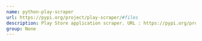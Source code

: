 ```yaml
---
name: python-play-scraper
url: https://pypi.org/project/play-scraper/#files
description: Play Store application scraper. URL : https://pypi.org/project/play-scraper/#files Groups : None
group: None
---
```

